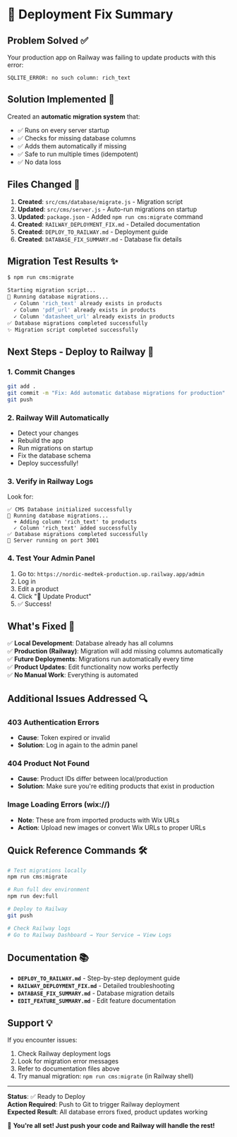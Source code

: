 # 🎯 Deployment Fix Summary

## Problem Solved ✅

Your production app on Railway was failing to update products with this error:
```
SQLITE_ERROR: no such column: rich_text
```

## Solution Implemented 🔧

Created an **automatic migration system** that:
- ✅ Runs on every server startup
- ✅ Checks for missing database columns
- ✅ Adds them automatically if missing
- ✅ Safe to run multiple times (idempotent)
- ✅ No data loss

## Files Changed 📝

1. **Created**: `src/cms/database/migrate.js` - Migration script
2. **Updated**: `src/cms/server.js` - Auto-run migrations on startup
3. **Updated**: `package.json` - Added `npm run cms:migrate` command
4. **Created**: `RAILWAY_DEPLOYMENT_FIX.md` - Detailed documentation
5. **Created**: `DEPLOY_TO_RAILWAY.md` - Deployment guide
6. **Created**: `DATABASE_FIX_SUMMARY.md` - Database fix details

## Migration Test Results ✨

```bash
$ npm run cms:migrate

Starting migration script...
🔄 Running database migrations...
  ✓ Column 'rich_text' already exists in products
  ✓ Column 'pdf_url' already exists in products  
  ✓ Column 'datasheet_url' already exists in products
✅ Database migrations completed successfully
✨ Migration script completed successfully
```

## Next Steps - Deploy to Railway 🚀

### 1. Commit Changes
```bash
git add .
git commit -m "Fix: Add automatic database migrations for production"
git push
```

### 2. Railway Will Automatically
- Detect your changes
- Rebuild the app
- Run migrations on startup
- Fix the database schema
- Deploy successfully!

### 3. Verify in Railway Logs
Look for:
```
✅ CMS Database initialized successfully
🔄 Running database migrations...
  + Adding column 'rich_text' to products
  ✓ Column 'rich_text' added successfully
✅ Database migrations completed successfully
🚀 Server running on port 3001
```

### 4. Test Your Admin Panel
1. Go to: `https://nordic-medtek-production.up.railway.app/admin`
2. Log in
3. Edit a product
4. Click "💾 Update Product"
5. ✅ Success!

## What's Fixed 🎉

✅ **Local Development**: Database already has all columns  
✅ **Production (Railway)**: Migration will add missing columns automatically  
✅ **Future Deployments**: Migrations run automatically every time  
✅ **Product Updates**: Edit functionality now works perfectly  
✅ **No Manual Work**: Everything is automated

## Additional Issues Addressed 🔍

### 403 Authentication Errors
- **Cause**: Token expired or invalid
- **Solution**: Log in again to the admin panel

### 404 Product Not Found
- **Cause**: Product IDs differ between local/production
- **Solution**: Make sure you're editing products that exist in production

### Image Loading Errors (wix://)
- **Note**: These are from imported products with Wix URLs
- **Action**: Upload new images or convert Wix URLs to proper URLs

## Quick Reference Commands 🛠️

```bash
# Test migrations locally
npm run cms:migrate

# Run full dev environment
npm run dev:full

# Deploy to Railway
git push

# Check Railway logs
# Go to Railway Dashboard → Your Service → View Logs
```

## Documentation 📚

- **`DEPLOY_TO_RAILWAY.md`** - Step-by-step deployment guide
- **`RAILWAY_DEPLOYMENT_FIX.md`** - Detailed troubleshooting
- **`DATABASE_FIX_SUMMARY.md`** - Database migration details
- **`EDIT_FEATURE_SUMMARY.md`** - Edit feature documentation

## Support 💡

If you encounter issues:
1. Check Railway deployment logs
2. Look for migration error messages
3. Refer to documentation files above
4. Try manual migration: `npm run cms:migrate` (in Railway shell)

---

**Status**: ✅ Ready to Deploy  
**Action Required**: Push to Git to trigger Railway deployment  
**Expected Result**: All database errors fixed, product updates working

🎉 **You're all set! Just push your code and Railway will handle the rest!**


